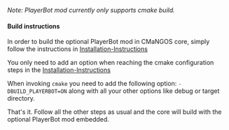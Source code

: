 *Note: PlayerBot mod currently only supports cmake build.*

#### Build instructions
In order to build the optional PlayerBot mod in CMaNGOS core, simply follow the instructions in [Installation-Instructions](Installation-Instructions)

You only need to add an option when reaching the cmake configuration steps in the [Installation-Instructions](Installation-Instructions#compiling-cmangos)

When invoking `cmake` you need to add the following option: `-DBUILD_PLAYERBOT=ON` along with all your other options like debug or target directory.

That's it. Follow all the other steps as usual and the core will build with the optional PlayerBot mod embedded.

